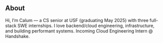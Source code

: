## About
Hi, I’m Calum — a CS senior at USF (graduating May 2025) with three full-stack SWE internships. I love backend/cloud engineering, infrastructure, and building performant systems. Incoming Cloud Engineering Intern @ Handshake.
